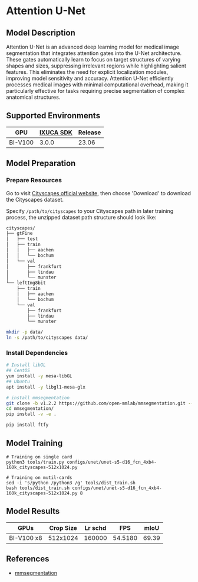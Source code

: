 # Attention U-Net

## Model Description

Attention U-Net is an advanced deep learning model for medical image segmentation that integrates attention gates into
the U-Net architecture. These gates automatically learn to focus on target structures of varying shapes and sizes,
suppressing irrelevant regions while highlighting salient features. This eliminates the need for explicit localization
modules, improving model sensitivity and accuracy. Attention U-Net efficiently processes medical images with minimal
computational overhead, making it particularly effective for tasks requiring precise segmentation of complex anatomical
structures.

## Supported Environments

| GPU    | [IXUCA SDK](https://gitee.com/deep-spark/deepspark#%E5%A4%A9%E6%95%B0%E6%99%BA%E7%AE%97%E8%BD%AF%E4%BB%B6%E6%A0%88-ixuca) | Release |
|--------|-----------|---------|
| BI-V100 | 3.0.0     |  23.06  |

## Model Preparation

### Prepare Resources

Go to visit [Cityscapes official website](https://www.cityscapes-dataset.com/), then choose 'Download' to download the
Cityscapes dataset.

Specify `/path/to/cityscapes` to your Cityscapes path in later training process, the unzipped dataset path structure
should look like:

```bash
cityscapes/
├── gtFine
│   ├── test
│   ├── train
│   │   ├── aachen
│   │   └── bochum
│   └── val
│       ├── frankfurt
│       ├── lindau
│       └── munster
└── leftImg8bit
    ├── train
    │   ├── aachen
    │   └── bochum
    └── val
        ├── frankfurt
        ├── lindau
        └── munster
```

```bash
mkdir -p data/
ln -s /path/to/cityscapes data/
```

### Install Dependencies

```bash
# Install libGL
## CentOS
yum install -y mesa-libGL
## Ubuntu
apt install -y libgl1-mesa-glx

# install mmsegmentation
git clone -b v1.2.2 https://github.com/open-mmlab/mmsegmentation.git --depth=1
cd mmsegmentation/
pip install -v -e .

pip install ftfy
```

## Model Training

```shell
# Training on single card
python3 tools/train.py configs/unet/unet-s5-d16_fcn_4xb4-160k_cityscapes-512x1024.py

# Training on mutil-cards
sed -i 's/python /python3 /g' tools/dist_train.sh
bash tools/dist_train.sh configs/unet/unet-s5-d16_fcn_4xb4-160k_cityscapes-512x1024.py 8
```

## Model Results

| GPUs       | Crop Size | Lr schd | FPS     | mIoU  |
|------------|-----------|---------|---------|-------|
| BI-V100 x8 | 512x1024  | 160000  | 54.5180 | 69.39 |

## References

- [mmsegmentation](https://github.com/open-mmlab/mmsegmentation)
